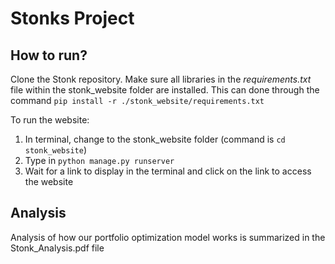 # Stonks Project

## How to run?

Clone the Stonk repository. Make sure all libraries in the _requirements.txt_ file within the stonk_website folder are installed. This can done through the command `pip install -r ./stonk_website/requirements.txt`

To run the website:
1. In terminal, change to the stonk_website folder (command is `cd stonk_website`)
2. Type in `python manage.py runserver`
3. Wait for a link to display in the terminal and click on the link to access the website

## Analysis
Analysis of how our portfolio optimization model works is summarized in the Stonk_Analysis.pdf file
